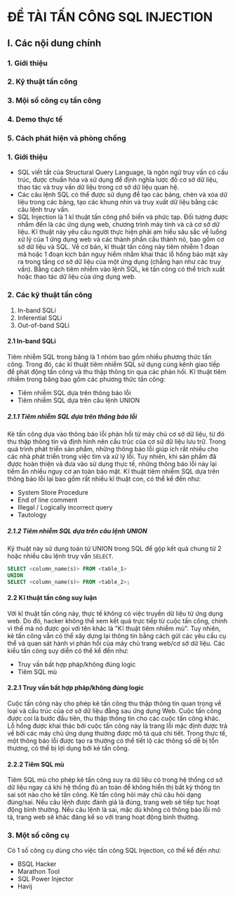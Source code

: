# ĐỀ TÀI TẤN CÔNG SQL INJECTION

## I. Các nội dung chính
### 1. Giới thiệu
### 2. Kỹ thuật tấn công
### 3. Mội số công cụ tấn công
### 4. Demo thực tế
### 5. Cách phát hiện và phòng chống

### 1. Giới thiệu
- SQL viết tắt của Structural Query Language, là ngôn ngữ truy vấn có cấu trúc, được chuẩn hóa và sử dụng để định nghĩa lược đồ cơ sở dữ liệu, thao tác và truy vấn dữ liệu trong cơ sở dữ liệu quan hệ.
- Các câu lệnh SQL có thể được sử dụng để tạo các bảng, chèn và xóa dữ liệu trong các bảng, tạo các khung nhìn và truy xuất dữ liệu bằng các câu lệnh truy vấn.
- SQL Injection là 1 kĩ thuật tấn công phổ biến và phức tạp. Đối tượng được nhắm đến là các ứng dụng web, chương trình máy tính và cả cơ sở dữ liệu. Kĩ thuật này yêu cầu người thực hiện phải am hiểu sâu sắc về luồng xử lý của 1 ứng dụng web và các thành phần cấu thành nó, bao gồm cơ sở dữ liệu và SQL. Về cơ bản, kĩ thuật tấn công này tiêm nhiễm 1 đoạn mã hoặc 1 đoạn kịch bản nguy hiểm nhằm khai thác lỗ hổng bảo mật xảy ra trong tầng cơ sở dữ liệu của một ứng dụng (chẳng hạn như các truy vấn). Bằng cách tiêm nhiễm vào lệnh SQL, kẻ tấn công có thể trích xuất hoặc thao tác dữ liệu của ứng dụng web.

### 2. Các kỹ thuật tấn công
1. In-band SQLi
2. Inferential SQLi
3. Out-of-band SQLi

#### 2.1 In-band SQLi
Tiêm nhiễm SQL trong băng là 1 nhóm bao gồm nhiều phương thức tấn công. Trong đó, các kĩ thuật tiêm nhiễm SQL sử dụng cùng kênh giao tiếp để phát động tấn công và thu thập thông tin qua các phản hồi. Kĩ thuật tiêm nhiễm trong băng bao gồm các phương thức tấn công:
- Tiêm nhiễm SQL dựa trên thông báo lỗi
- Tiêm nhiễm SQL dựa trên câu lệnh UNION

##### 2.1.1 Tiêm nhiễm SQL dựa trên thông báo lỗi
Kẻ tấn công dựa vào thông báo lỗi phản hồi từ máy chủ cơ sở dữ liệu, từ đó thu thập thông tin và định hình nên cấu trúc của cơ sử dữ liệu lưu trữ. Trong quá trình phát triển sản phẩm, những thông báo lỗi giúp ích rất nhiều cho các nhà phát triển trong việc tìm và xử lý lỗi. Tuy nhiên, khi sản phẩm đã được hoàn thiện và đưa vào sử dụng thực tế, những thông báo lỗi này lại tiềm ẩn nhiều nguy cơ an toàn bảo mật.
Kĩ thuật tiêm nhiễm SQL dựa trên thông báo lỗi lại bao gồm rất nhiều kĩ thuật con, có thể kể đến như:
- System Store Procedure
- End of line comment
- Illegal / Logically incorrect query
- Tautology

##### 2.1.2 Tiêm nhiễm SQL dựa trên câu lệnh UNION
Kỹ thuật này sử dụng toán tử UNION trong SQL để gộp kết quả chung từ 2 hoặc nhiều câu lệnh truy vấn `SELECT`.

```sql
SELECT <column_name(s)> FROM <table_1>
UNION
SELECT <column_name(s)> FROM <table_2>;
```

#### 2.2 Kĩ thuật tấn công suy luận
Với kĩ thuật tấn công này, thực tế không có việc truyền dữ liệu từ ứng dụng web. Do đó, hacker không thể xem kết quả trực tiếp từ cuộc tấn công, chính vì thế mà nó được gọi với tên khác là "Kĩ thuật tiêm nhiễm mù". Tuy nhiên, kẻ tấn công vẫn có thể xây dựng lại thông tin bằng cách gửi các yêu cầu cụ thể và quan sát hành vi phản hồi của máy chủ trang web/cơ sở dữ liệu. Các kiểu tấn công suy diễn có thể kể đến như:
- Truy vấn bất hợp pháp/không đúng logic
- Tiêm SQL mù

#### 2.2.1 Truy vấn bất hợp pháp/không đúng logic
Cuộc tấn công này cho phép kẻ tấn công thu thập thông tin quan trọng về loại và cấu trúc của cơ sở dữ liệu đằng sau ứng dụng Web. Cuộc tấn công được coi là bước đầu tiên, thu thập thông tin cho các cuộc tấn công khác. Lỗ hổng được khai thác bởi cuộc tấn công này là trang lỗi mặc định được trả về bởi các máy chủ ứng dụng thường được mô tả quá chi tiết. Trong thực tế, một thông báo lỗi được tạo ra thường có thể tiết lộ các thông số dễ bị tổn thương, có thể bị lợi dụng bởi kẻ tấn công.

#### 2.2.2 Tiêm SQL mù
Tiêm SQL mù cho phép kẻ tấn công suy ra dữ liệu có trong hệ thống cơ sở dữ liệu ngay cả khi hệ thống đủ an toàn để không hiển thị bất kỳ thông tin sai sót nào cho kẻ tấn công. Kẻ tấn công hỏi máy chủ câu hỏi dạng đúng/sai. Nếu câu lệnh được đánh giá là đúng, trang web sẽ tiếp tục hoạt động bình thường. Nếu câu lệnh là sai, mặc dù không có thông báo lỗi mô tả, trang web sẽ khác đáng kể so với trang hoạt động bình thường.

### 3. Một số công cụ
Có 1 số công cụ dùng cho việc tấn công SQL Injection, có thể kể đến như:
- BSQL Hacker
- Marathon Tool
- SQL Power Injector
- Havij
